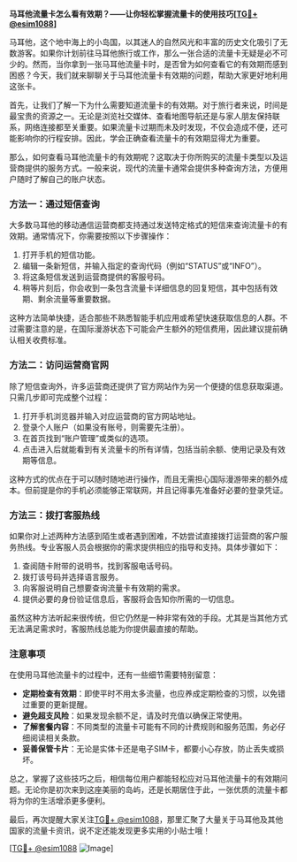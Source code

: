 **马耳他流量卡怎么看有效期？——让你轻松掌握流量卡的使用技巧[[TG💪+ @esim1088](https://t.me/s/esim1088)]**

马耳他，这个地中海上的小岛国，以其迷人的自然风光和丰富的历史文化吸引了无数游客。如果你计划前往马耳他旅行或工作，那么一张合适的流量卡无疑是必不可少的。然而，当你拿到一张马耳他流量卡时，是否曾为如何查看它的有效期而感到困惑？今天，我们就来聊聊关于马耳他流量卡有效期的问题，帮助大家更好地利用这张卡。

首先，让我们了解一下为什么需要知道流量卡的有效期。对于旅行者来说，时间是最宝贵的资源之一。无论是浏览社交媒体、查看地图导航还是与家人朋友保持联系，网络连接都至关重要。如果流量卡过期而未及时发现，不仅会造成不便，还可能影响你的行程安排。因此，学会正确查看流量卡的有效期显得尤为重要。

那么，如何查看马耳他流量卡的有效期呢？这取决于你所购买的流量卡类型以及运营商提供的服务方式。一般来说，现代的流量卡通常会提供多种查询方法，方便用户随时了解自己的账户状态。

### 方法一：通过短信查询

大多数马耳他的移动通信运营商都支持通过发送特定格式的短信来查询流量卡的有效期。通常情况下，你需要按照以下步骤操作：

1. 打开手机的短信功能。
2. 编辑一条新短信，并输入指定的查询代码（例如“STATUS”或“INFO”）。
3. 将这条短信发送到运营商提供的客服号码。
4. 稍等片刻后，你会收到一条包含流量卡详细信息的回复短信，其中包括有效期、剩余流量等重要数据。

这种方法简单快捷，适合那些不熟悉智能手机应用或希望快速获取信息的人群。不过需要注意的是，在国际漫游状态下可能会产生额外的短信费用，因此建议提前确认相关收费标准。

### 方法二：访问运营商官网

除了短信查询外，许多运营商还提供了官方网站作为另一个便捷的信息获取渠道。只需几步即可完成整个过程：

1. 打开手机浏览器并输入对应运营商的官方网站地址。
2. 登录个人账户（如果没有账号，则需要先注册）。
3. 在首页找到“账户管理”或类似的选项。
4. 点击进入后就能看到有关流量卡的所有详情，包括当前余额、使用记录及有效期等信息。

这种方式的优点在于可以随时随地进行操作，而且无需担心国际漫游带来的额外成本。但前提是你的手机必须能够正常联网，并且记得事先准备好必要的登录凭证。

### 方法三：拨打客服热线

如果你对上述两种方法感到陌生或者遇到困难，不妨尝试直接拨打运营商的客户服务热线。专业客服人员会根据你的需求提供相应的指导和支持。具体步骤如下：

1. 查阅随卡附带的说明书，找到客服电话号码。
2. 拨打该号码并选择语言服务。
3. 向客服说明自己想要查询流量卡有效期的需求。
4. 提供必要的身份验证信息后，客服将会告知你所需的一切信息。

虽然这种方法听起来很传统，但它仍然是一种非常有效的手段。尤其是当其他方式无法满足需求时，客服热线总能为你提供最直接的帮助。

### 注意事项

在使用马耳他流量卡的过程中，还有一些细节需要特别留意：

- **定期检查有效期**：即使平时不用太多流量，也应养成定期检查的习惯，以免错过重要的更新提醒。
- **避免超支风险**：如果发现余额不足，请及时充值以确保正常使用。
- **了解套餐内容**：不同类型的流量卡可能有不同的计费规则和服务范围，务必仔细阅读相关条款。
- **妥善保管卡片**：无论是实体卡还是电子SIM卡，都要小心存放，防止丢失或损坏。

总之，掌握了这些技巧之后，相信每位用户都能轻松应对马耳他流量卡的有效期问题。无论你是初次来到这座美丽的岛屿，还是长期居住于此，一张优质的流量卡都将为你的生活增添更多便利。

最后，再次提醒大家关注[TG💪+ @esim1088](https://t.me/s/esim1088)，那里汇聚了大量关于马耳他及其他国家的流量卡资讯，说不定还能发现更多实用的小贴士哦！

[[TG💪+ @esim1088](https://t.me/s/esim1088) ![Image](https://i.postimg.cc/4NQfJmqS/Snipaste-2025-05-13-00-14-12.png)]